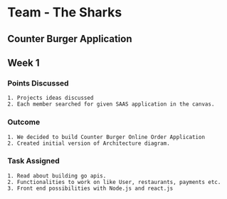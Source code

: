 # Team - The Sharks

## Counter Burger Application

## Week 1
### Points Discussed
```
1. Projects ideas discussed
2. Each member searched for given SAAS application in the canvas.
```
### Outcome
```
1. We decided to build Counter Burger Online Order Application
2. Created initial version of Architecture diagram.
```
### Task Assigned
```
1. Read about building go apis.
2. Functionalities to work on like User, restaurants, payments etc.
3. Front end possibilities with Node.js and react.js
